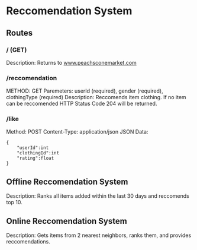 # Reccomendation System

## Routes
### / (GET)
Description: Returns to www.peachsconemarket.com
### /reccomendation
METHOD: GET
Paremeters: userId (required), gender (required), clothingType (required)
Description: Reccomends item clothing. If no item can be reccomended HTTP Status Code 204 will be returned.
### /like 
Method: POST
Content-Type: application/json
JSON Data: 
```
{
    "userId":int
    "clothingId":int
    "rating":float
}
```

## Offline Reccomendation System
Description: Ranks all items added within the last 30 days and reccomends top 10.

## Online Reccomendation System
Description: Gets items from 2 nearest neighbors, ranks them, and provides reccomendations.